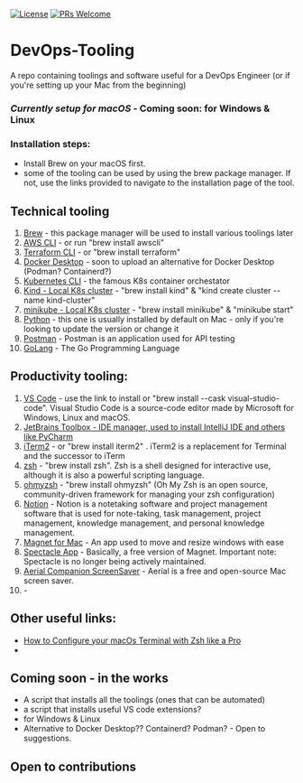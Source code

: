 [![License](https://img.shields.io/badge/License-Apache_2.0-blue.svg)](https://opensource.org/licenses/Apache-2.0)
[![PRs Welcome](https://img.shields.io/badge/PRs-welcome-brightgreen.svg?style=flat-square)](http://makeapullrequest.com)

# DevOps-Tooling
A repo containing toolings and software useful for a DevOps Engineer (or if you're setting up your Mac from the beginning)

### *Currently setup for macOS* - Coming soon: for Windows & Linux

### Installation steps:
- Install Brew on your macOS first.
- some of the tooling can be used by using the brew package manager. If not, use the links provided to navigate to the installation page of the tool.

## Technical tooling
1. [Brew](https://brew.sh/) - this package manager will be used to install various toolings later
1. [AWS CLI](https://docs.aws.amazon.com/cli/latest/userguide/getting-started-install.html) - or run "brew install awscli"
1. [Terraform CLI](https://learn.hashicorp.com/tutorials/terraform/install-cli) - or "brew install terraform"
1. [Docker Desktop](https://www.docker.com/products/docker-desktop) - soon to upload an alternative for Docker Desktop (Podman? Containerd?)
1. [Kubernetes CLI]() - the famous K8s container orchestator
1. [Kind - Local K8s cluster](https://kind.sigs.k8s.io/docs/user/quick-start/) - "brew install kind" & "kind create cluster --name kind-cluster"
1. [minikube - Local K8s cluster](https://minikube.sigs.k8s.io/docs/start/) - "brew install minikube" & "minikube start"
1. [Python]() - this one is usually installed by default on Mac - only if you're looking to update the version or change it
1. [Postman](https://www.postman.com/downloads/) - Postman is an application used for API testing
1. [GoLang](https://go.dev/doc/install) - The Go Programming Language


## Productivity tooling: 
1. [VS Code](https://code.visualstudio.com/download) - use the link to install or "brew install --cask visual-studio-code". Visual Studio Code is a source-code editor made by Microsoft for Windows, Linux and macOS.
1. [JetBrains Toolbox - IDE manager, used to install IntelliJ IDE and others like PyCharm](https://www.jetbrains.com/toolbox-app/)
1. [iTerm2](https://iterm2.com/) - or "brew install iterm2" . iTerm2 is a replacement for Terminal and the successor to iTerm
1. [zsh](https://github.com/ohmyzsh/ohmyzsh) - "brew install zsh". Zsh is a shell designed for interactive use, although it is also a powerful scripting language.
1. [ohmyzsh](https://github.com/ohmyzsh/ohmyzsh) - "brew install ohmyzsh" (Oh My Zsh is an open source, community-driven framework for managing your zsh configuration)
1. [Notion](https://www.notion.so/desktop) - Notion is a notetaking software and project management software that is used for note-taking, task management, project management, knowledge management, and personal knowledge management.
1. [Magnet for Mac](https://apps.apple.com/gb/app/magnet/id441258766?mt=12) - An app used to move and resize windows with ease 
1. [Spectacle App](https://www.spectacleapp.com/) -  Basically, a free version of Magnet. Important note: Spectacle is no longer being actively maintained.
1. [Aerial Companion ScreenSaver](https://aerialscreensaver.github.io/) - Aerial is a free and open-source Mac screen saver.
1. []() - 

## Other useful links:

- [How to Configure your macOs Terminal with Zsh like a Pro](https://www.freecodecamp.org/news/how-to-configure-your-macos-terminal-with-zsh-like-a-pro-c0ab3f3c1156/)
- 

## Coming soon - in the works
- A script that installs all the toolings (ones that can be automated)
- a script that installs useful VS code extensions?
- for Windows & Linux
- Alternative to Docker Desktop?? Containerd? Podman? - Open to suggestions.

## Open to contributions
